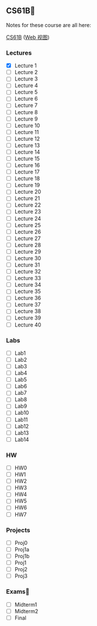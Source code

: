 ## CS61B🎉

Notes for these course are all here:

[CS61B](onenote:https://d.docs.live.net/866663ca9c4da6f5/文档/CS61B/) ([Web 视图](https://onedrive.live.com/view.aspx?resid=866663CA9C4DA6F5!246&id=documents))

### Lectures

- [x] Lecture 1
- [ ] Lecture 2
- [ ] Lecture 3
- [ ] Lecture 4
- [ ] Lecture 5
- [ ] Lecture 6
- [ ] Lecture 7
- [ ] Lecture 8
- [ ] Lecture 9
- [ ] Lecture 10
- [ ] Lecture 11
- [ ] Lecture 12
- [ ] Lecture 13
- [ ] Lecture 14
- [ ] Lecture 15
- [ ] Lecture 16
- [ ] Lecture 17
- [ ] Lecture 18
- [ ] Lecture 19
- [ ] Lecture 20
- [ ] Lecture 21
- [ ] Lecture 22
- [ ] Lecture 23
- [ ] Lecture 24
- [ ] Lecture 25
- [ ] Lecture 26
- [ ] Lecture 27
- [ ] Lecture 28
- [ ] Lecture 29
- [ ] Lecture 30
- [ ] Lecture 31
- [ ] Lecture 32
- [ ] Lecture 33
- [ ] Lecture 34
- [ ] Lecture 35
- [ ] Lecture 36
- [ ] Lecture 37
- [ ] Lecture 38
- [ ] Lecture 39
- [ ] Lecture 40

### Labs

- [ ] Lab1
- [ ] Lab2
- [ ] Lab3
- [ ] Lab4
- [ ] Lab5
- [ ] Lab6
- [ ] Lab7
- [ ] Lab8
- [ ] Lab9
- [ ] Lab10
- [ ] Lab11
- [ ] Lab12
- [ ] Lab13
- [ ] Lab14

### HW

- [ ] HW0
- [ ] HW1
- [ ] HW2
- [ ] HW3
- [ ] HW4
- [ ] HW5
- [ ] HW6
- [ ] HW7

### Projects

- [ ] Proj0
- [ ] Proj1a
- [ ] Proj1b
- [ ] Proj1
- [ ] Proj2
- [ ] Proj3

### Exams📜

- [ ] Midterm1
- [ ] Midterm2
- [ ] Final